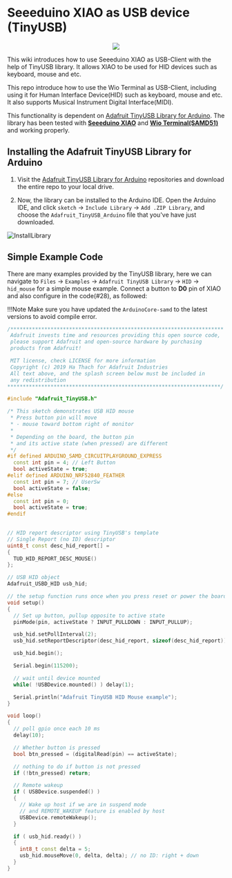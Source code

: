 # Seeeduino XIAO as USB device (TinyUSB)

<div align=center><img src="https://files.seeedstudio.com/wiki/Seeeduino-XIAO-TinyUSB/XIAO-USB.png"/></div>

This wiki introduces how to use Seeeduino XIAO as USB-Client with the help of TinyUSB library. It allows XIAO to be used for HID devices such as keyboard, mouse and etc.

This repo introduce how to use the Wio Terminal as USB-Client, including using it for Human Interface Device(HID) such as keyboard, mouse and etc. It also supports Musical Instrument Digital Interface(MIDI).

This functionality is dependent on [Adafruit TinyUSB Library for Arduino](https://github.com/adafruit/Adafruit_TinyUSB_Arduino). The library has been tested with [**Seeeduino XIAO**](https://www.seeedstudio.com/Seeeduino-XIAO-Arduino-Microcontroller-SAMD21-Cortex-M0+-p-4426.html) and [**Wio Terminal(SAMD51)**](https://www.seeedstudio.com/Wio-Terminal-p-4509.html) and working properly.

## Installing the Adafruit TinyUSB Library for Arduino

1. Visit the [Adafruit TinyUSB Library for Arduino](https://github.com/adafruit/Adafruit_TinyUSB_Arduino) repositories and download the entire repo to your local drive.

2. Now, the  library can be installed to the Arduino IDE. Open the Arduino IDE, and click `sketch` -> `Include Library` -> `Add .ZIP Library`, and choose the `Adafruit_TinyUSB_Arduino` file that you've have just downloaded.

![InstallLibrary](https://files.seeedstudio.com/wiki/Wio-Terminal/img/Xnip2019-11-21_15-50-13.jpg)

## Simple Example Code

There are many examples provided by the TinyUSB library, here we can navigate to `Files` -> `Examples` -> `Adafruit TinyUSB Library` -> `HID` -> `hid_mouse` for a simple mouse example. Connect a button to **D0** pin of XIAO and also configure in the code(#28), as followed:

!!!Note
      Make sure you have updated the `ArduinoCore-samd` to the latest versions to avoid compile error.

```cpp
/*********************************************************************
 Adafruit invests time and resources providing this open source code,
 please support Adafruit and open-source hardware by purchasing
 products from Adafruit!

 MIT license, check LICENSE for more information
 Copyright (c) 2019 Ha Thach for Adafruit Industries
 All text above, and the splash screen below must be included in
 any redistribution
*********************************************************************/

#include "Adafruit_TinyUSB.h"

/* This sketch demonstrates USB HID mouse
 * Press button pin will move
 * - mouse toward bottom right of monitor
 * 
 * Depending on the board, the button pin
 * and its active state (when pressed) are different
 */
#if defined ARDUINO_SAMD_CIRCUITPLAYGROUND_EXPRESS
  const int pin = 4; // Left Button
  bool activeState = true;
#elif defined ARDUINO_NRF52840_FEATHER
  const int pin = 7; // UserSw
  bool activeState = false;
#else
  const int pin = 0;
  bool activeState = true;
#endif
  

// HID report descriptor using TinyUSB's template
// Single Report (no ID) descriptor
uint8_t const desc_hid_report[] =
{
  TUD_HID_REPORT_DESC_MOUSE()
};

// USB HID object
Adafruit_USBD_HID usb_hid;

// the setup function runs once when you press reset or power the board
void setup()
{
  // Set up button, pullup opposite to active state
  pinMode(pin, activeState ? INPUT_PULLDOWN : INPUT_PULLUP);

  usb_hid.setPollInterval(2);
  usb_hid.setReportDescriptor(desc_hid_report, sizeof(desc_hid_report));

  usb_hid.begin();

  Serial.begin(115200);

  // wait until device mounted
  while( !USBDevice.mounted() ) delay(1);

  Serial.println("Adafruit TinyUSB HID Mouse example");
}

void loop()
{
  // poll gpio once each 10 ms
  delay(10);

  // Whether button is pressed
  bool btn_pressed = (digitalRead(pin) == activeState);

  // nothing to do if button is not pressed
  if (!btn_pressed) return;

  // Remote wakeup
  if ( USBDevice.suspended() )
  {
    // Wake up host if we are in suspend mode
    // and REMOTE_WAKEUP feature is enabled by host
    USBDevice.remoteWakeup();
  }

  if ( usb_hid.ready() )
  {
    int8_t const delta = 5;
    usb_hid.mouseMove(0, delta, delta); // no ID: right + down
  }
}
```